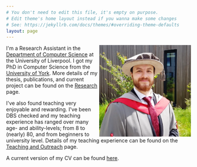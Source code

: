```yaml
---
# You don't need to edit this file, it's empty on purpose.
# Edit theme's home layout instead if you wanna make some changes
# See: https://jekyllrb.com/docs/themes/#overriding-theme-defaults
layout: page
---
```


<img alt="Matt Luckcuk at PhD Graduation 2017" style="float: right" class="img-responsive" src="/files/images/gradPicture.png">

I'm a Research Assistant in the [Department of Computer Science](https://www.liverpool.ac.uk/computer-science/) at the University of Liverpool. I got my PhD in Computer Science from the [University of York](https://www.cs.york.ac.uk/). More details of my thesis, publications, and current project can be found on the [Research](/research/) page.

I've also found teaching very enjoyable and rewarding. I've been DBS checked and my teaching experience has ranged over many age- and ability-levels; from 8 to (nearly) 80, and from beginners to university level. Details of my teaching experience can be found on the [Teaching and Outreach](/teaching/) page.

A current version of my CV can be found [here](/files/MSL-CV.pdf).
